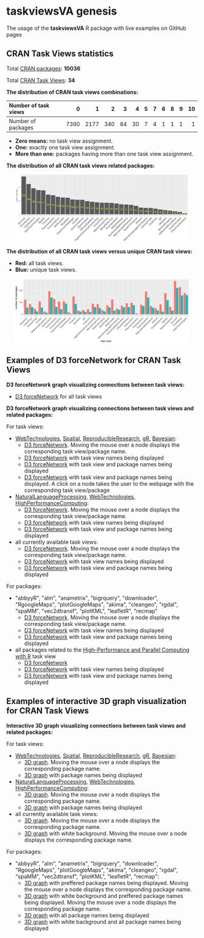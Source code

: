 # taskviewsVA genesis

The usage of the **taskviewsVA** R package  with live examples on GitHub pages

## CRAN Task Views statistics 

Total [CRAN packages](https://cran.r-project.org/web/packages): **10036**

Total [CRAN Task Views](https://cran.r-project.org/web/views): **34**

**The distribution of CRAN task views combinations:**

|Number of task views   |    0|    1|   2|  3|  4|  5|  7|  6|  8|  9| 10|
|:--|----:|----:|---:|--:|--:|--:|--:|--:|--:|--:|--:|
|Number of packages | 7390| 2177| 340| 84| 30|  7|  4|  1|  1|  1|  1|

- **Zero means:** no task view assignment.
- **One:** exactly one task view assignment.
- **More than one:** packages having more than one task view assignment.

**The distribution of all CRAN task views related packages:**
<p align="center"><img src="img/tviews_freq_v1.png" width="90%" alt="The distribution of all CRAN task views related packages"></p>

**The distribution of all CRAN task views versus unique CRAN task views:**
- **Red:** all task views.
- **Blue:** unique task views.
<p align="center"><img src="img/tviews_freq_all_vs_unique.png" width="92%" alt="all CRAN task views vs. unique CRAN task views"></p>



## Examples of D3 forceNetwork for CRAN Task Views

**D3 forceNetwork graph visualizing connections between task views:**
- [D3 forceNetwork](http://bemined.github.io/TaskviewsGenesis/FN/FN_tviews.html) for all task views

**D3 forceNetwork graph visualizing connections between task views and related packages:**

For task views:
- [WebTechnologies](https://cran.r-project.org/web/views/WebTechnologies.html), [Spatial](https://cran.r-project.org/web/views/Spatial.html), [ReproducibleResearch](https://cran.r-project.org/web/views/ReproducibleResearch.html), [gR](https://cran.r-project.org/web/views/gR.html), [Bayesian](https://cran.r-project.org/web/views/Bayesian.html):
  - [D3 forceNetwork](http://bemined.github.io/TaskviewsGenesis/FN/FN_some_tviews_1_labels_no.html). Moving the mouse over a node displays the corresponding task view/package name.
  - [D3 forceNetwork](http://bemined.github.io/TaskviewsGenesis/FN/FN_some_tviews_1_labels_views.html) with task view names being displayed
  - [D3 forceNetwork](http://bemined.github.io/TaskviewsGenesis/FN/FN_some_tviews_1_labels_all.html) with task view and package names being displayed
  - [D3 forceNetwork](http://bemined.github.io/TaskviewsGenesis/FN/FN_some_tviews_1_labels_all_clickable.html) with task view and package names being displayed. A click on a node takes the user to the webpage with the corresponding task view/package
- [NaturalLanguageProcessing](https://cran.r-project.org/web/views/NaturalLanguageProcessing.html), [WebTechnologies](https://cran.r-project.org/web/views/WebTechnologies.html), [HighPerformanceComputing](https://cran.r-project.org/web/views/HighPerformanceComputing.html):
  - [D3 forceNetwork](http://bemined.github.io/TaskviewsGenesis/FN/FN_some_tviews_2_labels_no.html). Moving the mouse over a node displays the corresponding task view/package name.
  - [D3 forceNetwork](http://bemined.github.io/TaskviewsGenesis/FN/FN_some_tviews_2_labels_views.html) with task view names being displayed
  - [D3 forceNetwork](http://bemined.github.io/TaskviewsGenesis/FN/FN_some_tviews_2_labels_all.html) with task view and package names being displayed
- all currently available task views:
  - [D3 forceNetwork](http://bemined.github.io/TaskviewsGenesis/FN/FN_all_tviews_labels_no.html). Moving the mouse over a node displays the corresponding task view/package name.
  - [D3 forceNetwork](http://bemined.github.io/TaskviewsGenesis/FN/FN_all_tviews_labels_views.html) with task view names being displayed
  - [D3 forceNetwork](http://bemined.github.io/TaskviewsGenesis/FN/FN_all_tviews_labels_all.html) with task view and package names being displayed
  
For packages:
- "abbyyR", "alm", "anametrix", "bigrquery", "downloader", "RgoogleMaps", "plotGoogleMaps", "akima", "cleangeo", "rgdal", "spaMM", "vec2dtransf", "plotKML", "leafletR", "recmap"
  - [D3 forceNetwork](http://bemined.github.io/TaskviewsGenesis/FN/FN_some_packages_1_labels_no.html). Moving the mouse over a node displays the corresponding task view/package name.
  - [D3 forceNetwork](http://bemined.github.io/TaskviewsGenesis/FN/FN_some_packages_1_labels_views.html) with task view names being displayed
  - [D3 forceNetwork](http://bemined.github.io/TaskviewsGenesis/FN/FN_some_packages_1_labels_all.html) with task view and package names being displayed
- all packages related to the [High-Performance and Parallel Computing with R](https://cran.r-project.org/web/views/HighPerformanceComputing.html) task view
  - [D3 forceNetwork](http://bemined.github.io/TaskviewsGenesis/FN/FN_some_packages_2_labels_no.html)
  - [D3 forceNetwork](http://bemined.github.io/TaskviewsGenesis/FN/FN_some_packages_2_labels_views.html) with task view names being displayed
  - [D3 forceNetwork](http://bemined.github.io/TaskviewsGenesis/FN/FN_some_packages_2_labels_all.html) with task view and package names being displayed

## Examples of interactive 3D graph visualization for CRAN Task Views

**Interactive 3D graph visualizing connections between task views and related packages:**

For task views:
- [WebTechnologies](https://cran.r-project.org/web/views/WebTechnologies.html), [Spatial](https://cran.r-project.org/web/views/Spatial.html), [ReproducibleResearch](https://cran.r-project.org/web/views/ReproducibleResearch.html), [gR](https://cran.r-project.org/web/views/gR.html), [Bayesian](https://cran.r-project.org/web/views/Bayesian.html):
  - [3D graph](http://bemined.github.io/TaskviewsGenesis/GraphJS/graphjs_some_tviews_1.html). Moving the mouse over a node displays the corresponding package name.
  - [3D graph](http://bemined.github.io/TaskviewsGenesis/GraphJS/graphjs_some_tviews_1_labels.html) with package names being displayed
- [NaturalLanguageProcessing](https://cran.r-project.org/web/views/NaturalLanguageProcessing.html), [WebTechnologies](https://cran.r-project.org/web/views/WebTechnologies.html), [HighPerformanceComputing](https://cran.r-project.org/web/views/HighPerformanceComputing.html):
  - [3D graph](http://bemined.github.io/TaskviewsGenesis/GraphJS/graphjs_some_tviews_2.html). Moving the mouse over a node displays the corresponding package name.
  - [3D graph](http://bemined.github.io/TaskviewsGenesis/GraphJS/graphjs_some_tviews_2_labels.html) with package names being displayed
- all currently available task views:
  - [3D graph](http://bemined.github.io/TaskviewsGenesis/GraphJS/graphjs_all_tviews.html). Moving the mouse over a node displays the corresponding package name.
  - [3D graph](http://bemined.github.io/TaskviewsGenesis/GraphJS/graphjs_all_tviews_white_bg.html) with white background. Moving the mouse over a node displays the corresponding package name.

For packages:
- "abbyyR", "alm", "anametrix", "bigrquery", "downloader", "RgoogleMaps", "plotGoogleMaps", "akima", "cleangeo", "rgdal", "spaMM", "vec2dtransf", "plotKML", "leafletR", "recmap":
  - [3D graph](http://bemined.github.io/TaskviewsGenesis/GraphJS/graphjs_some_packages_1.html) with preffered package names being displayed. Moving the mouse over a node displays the corresponding package name.
  - [3D graph](http://bemined.github.io/TaskviewsGenesis/GraphJS/graphjs_some_packages_1_white_bg.html) with white background and preffered package names being displayed. Moving the mouse over a node displays the corresponding package name.
   - [3D graph](http://bemined.github.io/TaskviewsGenesis/GraphJS/graphjs_some_packages_1_labels.html) with all package names being displayed
  - [3D graph](http://bemined.github.io/TaskviewsGenesis/GraphJS/graphjs_some_packages_1_labels_white_bg.html) with white background and all package names being displayed
